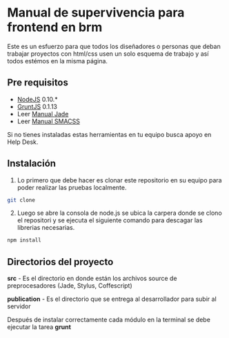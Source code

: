 # Manual de supervivencia para frontend en brm

Este es un esfuerzo para que todos los diseñadores o personas que deban trabajar proyectos con html/css usen un solo esquema de trabajo y así todos estémos en la misma página.

## Pre requisitos
- [NodeJS](https://nodejs.org/) 0.10.*
- [GruntJS](https://nodejs.org/) 0.1.13
- Leer [Manual Jade](https://docs.google.com/presentation/d/1C8RBX2Dlsb3UtCsBg5teX3bROmCqHlG_dKf2d6Rpvl4/)
- Leer [Manual SMACSS](https://docs.google.com/presentation/d/1wpYDwrtWRpNgbNJtVXyclmZQ2L71cNO54Uvrs-_OQKM/)

Si no tienes instaladas estas herramientas en tu equipo busca apoyo en Help Desk.

## Instalación
1. Lo primero que debe hacer es clonar este repositorio en su equipo para poder realizar las pruebas localmente.
```bash
git clone
```
2. Luego se abre la consola de node.js se ubica la carpera donde se clono el repositori y se ejecuta el siguiente comando para descagar las librerias necesarias.
```Javascript
npm install
```

## Directorios del proyecto

**src** - Es el directorio en donde están los archivos source de preprocesadores (Jade, Stylus, Coffescript)


**publication** - Es el directorio que se entrega al desarrollador para subir al servidor

Después de instalar correctamente cada módulo en la terminal se debe ejecutar la tarea **grunt**
